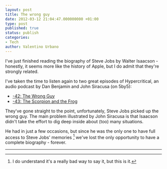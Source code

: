 ```yaml
---
layout: post
title: The wrong guy
date: 2012-03-12 21:04:47.000000000 +01:00
type: post
published: true
status: publish
categories:
- Tech
author: Valentino Urbano 
---
```


I've just finished reading the biography of Steve Jobs by Walter Isaacson - honestly, it seems more like the history of Apple, but I do admit that they're strongly related.

I've taken the time to listen again to two great episodes of Hypercritical, an audio podcast by Dan Benjamin and John Siracusa  (on 5by5):

* [-42: The Wrong Guy][0]
* [-43: The Scorpion and the Frog][1]

They've gone straight to the point, unfortunately, Steve Jobs picked up the wrong guy. The main problem illustrated by John Siracusa is that Isaacson didn't take the effort to dig deep inside about (too) many situations.

He had in just a few occasions, but since he was the only one to have full access to Steve Jobs' memories [^1] we've lost the only opportunity to have a complete biography - forever.

---

  
[^1]: I do understand it's a really bad way to say it, but this is it.


[0]: http://5by5.tv/hypercritical/42
[1]: http://5by5.tv/hypercritical/43
